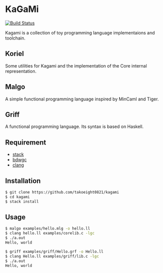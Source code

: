 # KaGaMi

[![Build Status](https://travis-ci.org/takoeight0821/kagami.svg?branch=master)](https://travis-ci.org/takoeight0821/kagami)

Kagami is a collection of toy programming language implementaions and toolchain.

## Koriel

Some utilities for Kagami and the implementation of the Core internal representation.

## Malgo

A simple functional programming language inspired by MinCaml and Tiger.

## Griff

A functional programming language.
Its syntax is based on Haskell.

## Requirement

* [stack](https://docs.haskellstack.org/en/stable/README/)
* [bdwgc](http://www.hboehm.info/gc/)
* [clang](https://clang.llvm.org/)

## Installation

```sh
$ git clone https://github.com/takoeight0821/kagami
$ cd kagami
$ stack install
```

## Usage

```sh
$ malgo examples/hello.mlg -o hello.ll
$ clang hello.ll examples/corelib.c -lgc
$ ./a.out
Hello, world

$ griff examples/griff/Hello.grf -o Hello.ll
$ clang Hello.ll examples/griff/lib.c -lgc
$ ./a.out
Hello, world
```
